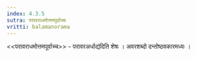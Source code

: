 ```yaml
---
index: 4.3.5
sutra: परावराधमोत्तमपूर्वाच्च
vritti: balamanorama
---
```


<<परावराधमोत्तमपूर्वाच्च>> - परावरअर्धाद्य॑दिति शेषः । अवरशब्दो दन्तोष्ठवकारमध्यः ।